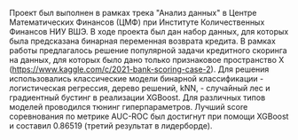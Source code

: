 Проект был выполнен в рамках трека "Анализ данных" в Центре Математических Финансов (ЦМФ) при Институте Количественных Финансов НИУ ВШЭ. В ходе проекта был дан набор данных, для которых была предсказана бинарная переменная возврата кредита. В рамках работы предлагалось решение популярной задачи кредитного скоринга на данных, для которых было дано только признаковое пространство X (https://www.kaggle.com/c/2021-bank-scoring-case-2). Для решения использовались классические модели бинарной классификации - логистическая регрессия, дерево решений, kNN, - случайный лес и градиентный бустинг в реализации XGBoost. Для различных типов моделей проводился тюнинг гиперпараметров. Лучший score соревнования по метрике AUC-ROC был достигнут при помощи XGBoost и составил 0.86519 (третий результат в лидерборде).
